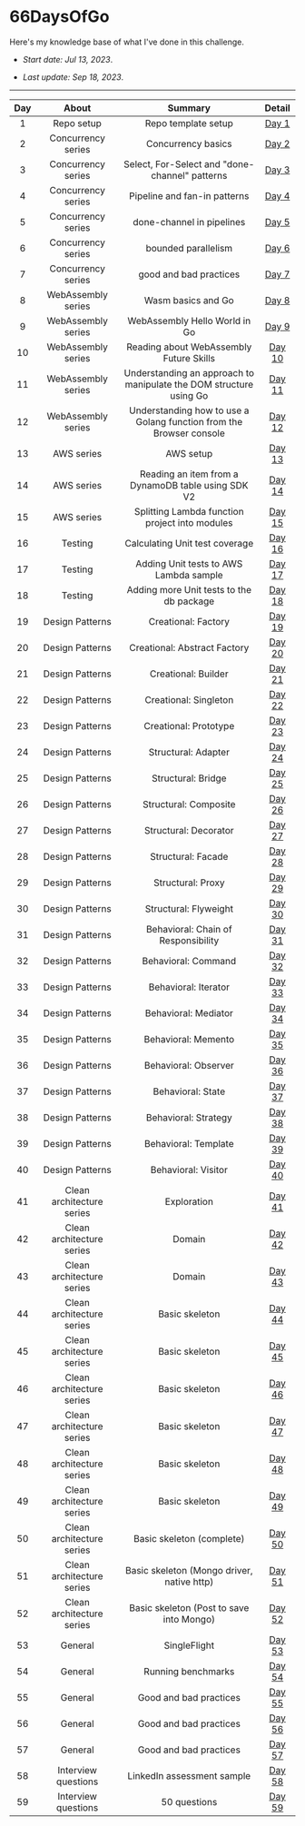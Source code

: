 # 66DaysOfGo

Here's my knowledge base of what I've done in this challenge.

* _Start date: Jul 13, 2023_.

* _Last update: Sep 18, 2023_.

---
**Day**|**About**|**Summary**|**Detail**
:-----:|:-----:|:-----:|:-----:
1|Repo setup|Repo template setup|[Day 1](./week01/day01)
2|Concurrency series|Concurrency basics|[Day 2](./week01/day02)
3|Concurrency series|Select, For-Select and "done-channel" patterns|[Day 3](./week01/day03)
4|Concurrency series|Pipeline and fan-in patterns|[Day 4](./week01/day04)
5|Concurrency series|done-channel in pipelines|[Day 5](./week01/day05)
6|Concurrency series|bounded parallelism|[Day 6](./week01/day06)
7|Concurrency series|good and bad practices|[Day 7](./week01/day07)
8|WebAssembly series|Wasm basics and Go|[Day 8](./week02/day08)
9|WebAssembly series|WebAssembly Hello World in Go|[Day 9](./week02/day09)
10|WebAssembly series|Reading about WebAssembly Future Skills|[Day 10](./week02/day10)
11|WebAssembly series|Understanding an approach to manipulate the DOM structure using Go|[Day 11](./week02/day11)
12|WebAssembly series|Understanding how to use a Golang function from the Browser console|[Day 12](./week02/day12)
13|AWS series|AWS setup|[Day 13](./week02/day13)
14|AWS series|Reading an item from a DynamoDB table using SDK V2|[Day 14](./week02/day14)
15|AWS series|Splitting Lambda function project into modules|[Day 15](./week03/day15)
16|Testing|Calculating Unit test coverage|[Day 16](./week03/day16)
17|Testing|Adding Unit tests to AWS Lambda sample|[Day 17](./week03/day17)
18|Testing|Adding more Unit tests to the db package|[Day 18](./week03/day18)
19|Design Patterns|Creational: Factory|[Day 19](./week03/day19)
20|Design Patterns|Creational: Abstract Factory|[Day 20](./week03/day20)
21|Design Patterns|Creational: Builder|[Day 21](./week03/day21)
22|Design Patterns|Creational: Singleton|[Day 22](./week04/day22)
23|Design Patterns|Creational: Prototype|[Day 23](./week04/day23)
24|Design Patterns|Structural: Adapter|[Day 24](./week04/day24)
25|Design Patterns|Structural: Bridge|[Day 25](./week04/day25)
26|Design Patterns|Structural: Composite|[Day 26](./week04/day26)
27|Design Patterns|Structural: Decorator|[Day 27](./week04/day27)
28|Design Patterns|Structural: Facade|[Day 28](./week04/day28)
29|Design Patterns|Structural: Proxy|[Day 29](./week05/day29)
30|Design Patterns|Structural: Flyweight|[Day 30](./week05/day30)
31|Design Patterns|Behavioral: Chain of Responsibility|[Day 31](./week05/day31)
32|Design Patterns|Behavioral: Command|[Day 32](./week05/day32)
33|Design Patterns|Behavioral: Iterator|[Day 33](./week05/day33)
34|Design Patterns|Behavioral: Mediator|[Day 34](./week05/day34)
35|Design Patterns|Behavioral: Memento|[Day 35](./week05/day35)
36|Design Patterns|Behavioral: Observer|[Day 36](./week06/day36)
37|Design Patterns|Behavioral: State|[Day 37](./week06/day37)
38|Design Patterns|Behavioral: Strategy|[Day 38](./week06/day38)
39|Design Patterns|Behavioral: Template|[Day 39](./week06/day39)
40|Design Patterns|Behavioral: Visitor|[Day 40](./week06/day40)
41|Clean architecture series|Exploration|[Day 41](./week06/day41)
42|Clean architecture series|Domain|[Day 42](./week06/day42)
43|Clean architecture series|Domain|[Day 43](./week07/day43)
44|Clean architecture series|Basic skeleton|[Day 44](./week07/day44)
45|Clean architecture series|Basic skeleton|[Day 45](./week07/day45)
46|Clean architecture series|Basic skeleton|[Day 46](./week07/day46)
47|Clean architecture series|Basic skeleton|[Day 47](./week07/day47)
48|Clean architecture series|Basic skeleton|[Day 48](./week07/day48)
49|Clean architecture series|Basic skeleton|[Day 49](./week07/day49)
50|Clean architecture series|Basic skeleton (complete)|[Day 50](./week08/day50)
51|Clean architecture series|Basic skeleton (Mongo driver, native http)|[Day 51](./week08/day51)
52|Clean architecture series|Basic skeleton (Post to save into Mongo)|[Day 52](./week08/day52)
53|General|SingleFlight|[Day 53](./week08/day53)
54|General|Running benchmarks|[Day 54](./week08/day54)
55|General|Good and bad practices|[Day 55](./week08/day55)
56|General|Good and bad practices|[Day 56](./week08/day56)
57|General|Good and bad practices|[Day 57](./week09/day57)
58|Interview questions|LinkedIn assessment sample|[Day 58](./week09/day58)
59|Interview questions|50 questions|[Day 59](./week09/day59)
